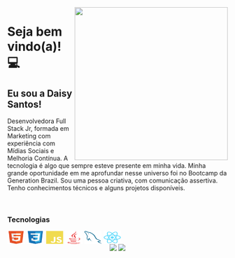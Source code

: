 <img align="right" width="350" height="350" src="https://img.freepik.com/vetores-gratis/linguagens-de-programacao-css-e-html-programacao-de-computadores-codificacao-ti-personagem-de-desenho-animado-de-programador-feminino-software-desenvolvimento-de-sites-ilustracao-em-vetor-conceito-metafora-isolado_335657-2740.jpg?w=826&t=st=1687202730~exp=1687203330~hmac=a76a28bb55a898671fa4e2746c2e1f24603207f241efa454927b97c14f6377c5">
<h1>Seja bem vindo(a)! 💻</h1>

<h2>Eu sou a Daisy Santos! </h2>

Desenvolvedora Full Stack Jr, formada em Marketing com experiência com Mídias Sociais e Melhoria Contínua. 
A tecnologia é algo que sempre esteve presente em minha vida. Minha grande oportunidade em me aprofundar nesse universo foi no Bootcamp da Generation Brazil. 
Sou uma pessoa criativa, com comunicação assertiva.
Tenho conhecimentos técnicos e alguns projetos disponíveis.

<div  style="display: inline_block"><br>
 <h3>Tecnologias</h3>
  <img align="center" alt="HTML" height="30" width="40" src="https://raw.githubusercontent.com/devicons/devicon/master/icons/html5/html5-original.svg">
  <img align="center" alt="CSS" height="30" width="40" src="https://raw.githubusercontent.com/devicons/devicon/master/icons/css3/css3-original.svg">
  <img align="center" alt="Js" height="30" width="40" src="https://raw.githubusercontent.com/devicons/devicon/master/icons/javascript/javascript-plain.svg">
 <img align="center" alt="JAVA" height="30" width="40" 
src="https://raw.githubusercontent.com/devicons/devicon/master/icons/java/java-plain.svg">
 <img align="center" alt="Mysql" height="30" width="40" src="https://raw.githubusercontent.com/devicons/devicon/master/icons/mysql/mysql-plain.svg">
  <img align="center" alt="Ts" height="30" width="40" src="https://raw.githubusercontent.com/devicons/devicon/1119b9f84c0290e0f0b38982099a2bd027a48bf1/icons/react/react-original.svg">

<div align="center"> 
<!-- <a href="https://daisysantos/portfolio/" target="_blank"><img src="https://img.shields.io/badge/-Portfólio-691853?style=for-the-badge&logoColor=white" target="_blank"></a> -->
  <a href = "mailto:daisy.csantos@outlook.com"><img src="https://img.shields.io/badge/-email-%23333?style=for-the-badge&logo=gmail&logoColor=white" target="_blank"></a>
  <a href="https://www.linkedin.com/in/daisy-santos-s/" target="_blank"><img src="https://img.shields.io/badge/-LinkedIn-%230077B5?style=for-the-badge&logo=linkedin&logoColor=white" target="_blank"></a> 
</div> 
